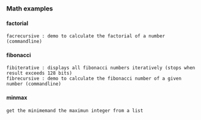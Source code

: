 ### Math examples

#### factorial
    facrecursive : demo to calculate the factorial of a number (commandline)

#### fibonacci
    fibiterative : displays all fibonacci numbers iteratively (stops when result exceeds 128 bits)
    fibrecursive : demo to calculate the fibonacci number of a given number (commandline)

#### minmax
    get the minimemand the maximun integer from a list